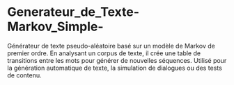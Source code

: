 # Generateur_de_Texte-Markov_Simple-
Générateur de texte pseudo-aléatoire basé sur un modèle de Markov de premier ordre. En analysant un corpus de texte, il crée une table de transitions entre les mots pour générer de nouvelles séquences. Utilisé pour la génération automatique de texte, la simulation de dialogues ou des tests de contenu.
